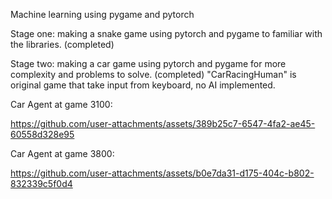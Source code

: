 Machine learning using pygame and pytorch

Stage one: making a snake game using pytorch and pygame to familiar with the libraries. (completed)

Stage two: making a car game using pytorch and pygame for more complexity and problems to solve. (completed)
"CarRacingHuman" is original game that take input from keyboard, no AI implemented.

Car Agent at game 3100:

https://github.com/user-attachments/assets/389b25c7-6547-4fa2-ae45-60558d328e95

Car Agent at game 3800:


https://github.com/user-attachments/assets/b0e7da31-d175-404c-b802-832339c5f0d4

